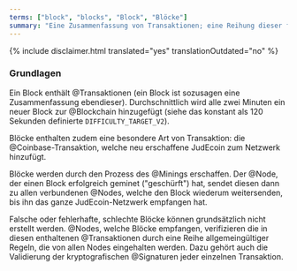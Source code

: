 ```yaml
---
terms: ["block", "blocks", "Block", "Blöcke"]
summary: "Eine Zusammenfassung von Transaktionen; eine Reihung dieser formt eine Blockchain"
---
```


{% include disclaimer.html translated="yes" translationOutdated="no" %}
### Grundlagen

Ein Block enthält @Transaktionen (ein Block ist sozusagen eine Zusammenfassung ebendieser). Durchschnittlich wird alle zwei Minuten ein neuer Block zur @Blockchain hinzugefügt (siehe das konstant als 120 Sekunden definierte `DIFFICULTY_TARGET_V2`).

Blöcke enthalten zudem eine besondere Art von Transaktion: die @Coinbase-Transaktion, welche neu erschaffene JudEcoin zum Netzwerk hinzufügt.

Blöcke werden durch den Prozess des @Minings erschaffen. Der @Node, der einen Block erfolgreich geminet ("geschürft") hat, sendet diesen dann zu allen verbundenen @Nodes, welche den Block wiederum weitersenden, bis ihn das ganze JudEcoin-Netzwerk empfangen hat.

Falsche oder fehlerhafte, schlechte Blöcke können grundsätzlich nicht erstellt werden. @Nodes, welche Blöcke empfangen, verifizieren die in diesen enthaltenen @Transaktionen durch eine Reihe allgemeingültiger Regeln, die von allen Nodes eingehalten werden. Dazu gehört auch die Validierung der kryptografischen @Signaturen jeder einzelnen Transaktion.
